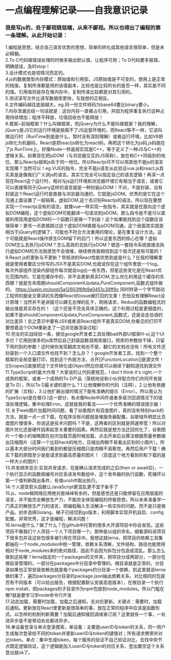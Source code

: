 # 一点编程理解记录——自我意识记录

### 我是写js的，处于鄙视链低端，从来不鄙视。所以也得出了编程的第一条理解。从此开始记录：

1.编程是思想，结合自己语言优势的思想，简单的转化成其他语言很简单，但是未必精髓。  
2.To C代码做错误处理的时候多输出默认值，让程序可用；To D代码要多报错，明确错误，及时stop！  
3.设计模式也是视情况而定的。  
4.js的数据类型内存模式：原始值和引用型。JS原始值是不可变的，使用上是正常的栈值，复制传递都是用的该值副本，比较也是比较的长的是否一样，其实是不同的值。引用值则是存在堆内存中，复制传递比较都是对其引用的。  
5.测试读写文件比读写数据库更快，与我想的正相反。  
6.文件编码越往底层越大，eg.同一份文件转码为base64要比binary要小。  
7.内存泄漏总结一句话就是：这份内存一直被占引用，并因为程序重复执行这种占用持续增加；程序不释放，垃圾回收也不能释放！  
8.框架~前端框架？什么叫做框架，而jQuery为什么不能叫做框架？我的理解，jQuery是JS它的运行环境是脱离不了JS运营环境的，而React等不一样，它该叫做运行时（RunTime到底是什么，暂时没有深刻理解）或者运行环境，比如V8把js转化为机器码，React是把reactjs转化为react码，再把这个转化为js码,js码跑在了js RunTime上。好像Node一样底层实现是C++，等于定义了一种JS与C++的逻辑关系。如果现在把jsDOM（与浏览器交互的JS简称），放在和C++同级别的地位，那么Reactjs就和js处于同一地位。所以Reactjs可不可以用其他不是js的语言实现哪？当然可以！eg.VUE的指令，完全不是js语言从此验证vue.js和react.js其实真是是像我们广义讲js的语言。其实它完全可以指定自己的语言逻辑！再深一点现在React这个运行时，相对与js运行环境和浏览器环境它有相当于语言，或者它可以直接等同于jQuery这样的语言就是一种封装jsDOM！不对，不是封装，没有封装这个React运行时是直接与浏览器沟通的，它就是jsDOM。优秀的是它在这个沟通上面设置了一层隔离，虚拟DOM,这个去识别Reactjs的语法，所以现在要想实现一个reactjs没有的语法，就像vue一样实现一些指令，其实就是在面向这个虚拟DOM编程，这个虚拟DOM可能翻译一句语法到jsDOM。那么指令是不是可以直接利用现用虚拟DOM的一个函数只是做一下封装！这个如果能找到这个函数应该很简单！更吊一点直接跳过这个虚拟DOM直接与jsDOM沟通，这个层面其实就是相当于jQuery的逻辑了，可能也不符合方法重用的理论，是在重复设计方法。这个可能就是React操作原生DOM留下的后门！所以这套东西的核心在哪？虚拟DOM怎么去执行jsDOM？怎么高效的去执行jsDOM？塑造一套指令系统直接去执行虚拟DOM的方法我感觉不会很难，继续修炼我相信到这个层次还是有可能的！  
9.React.js的更新与不更新？常规讲的React性能优势到底是什么？在我的理解里就是使用者要区分你写的JSX不是真实DOM,也就说你在这个组件里放一个log，每次外部组件渲染内部组件每次就会log出一些东西，但是这些变化是在React优化范围内的，它是在缓存中的，并不会更新真实DOM,怎么优化利用这个缓存的东西哪？就是生命周期shouldComponentUpdata,PureComponent,函数式组件做的。 https://juejin.im/post/5a12603f6fb9a0451c39ff9c 同时附录一个字节跳动工程师的掘金文章讲的东西像React的issue被打回的文章！恐怕没有理解React设计原理！当然并不是讲就可以肆无忌惮的乱干，网络请求，Redux的函数编程式的输出值是真实存在的！（这个还是不完全具体正确的，这个利用过程是更细度的，如果不是shouldComponentUpdata,PureComponent,函数式，还是会走协调的对比差异！总之意识中要有JSX或者说React组件不是真实DOM,你看见的打印不要想着这个DOM重新走了一边浏览器渲染过程）  
10.完全的实战经验一条，接住google开发者工具处理bad外部UI框架H-ui,这个UI多烂？它用到很多的js库然后自己封装函数调用库接口，把库的参数给干掉，只留下用的到的参数！这时候你发现翻库文档也不是，翻它的文档也没有！所有文件还封装到一个入口源文件也找不到？怎么办？！google开发者工具，找到一个整个框架的全局变量打印，找到这个外层方法，点开[[FunctionLocation]]是源文件！[[Scopes]]直接把这个文件转化成Object然后你就可以继续下翻知道找到源文件    
11.TypeScript的最大作用？大家说的让代码更规范，I don't think it's right.一个成熟的框架，或者一个成熟的To D产品（笼统地说和小伙伴配合你们共同开发就是To D），所以To D最关键的是什么？1.让他理解你的代码（注释），2.让他有依据的扩展（文档），3.让他扩展出错的情况下能有准确的提示（Error）。所以我认为TypeScript是在做(3.)这一部分，有点像Node中间件或者多层次回调情况下的错误处理逻辑，集中处理Error。这就是我的看法——一个优秀准确的错误提示器！    
12.关于web图片加载时间问题，看了谷歌图片和百度图片，真的没有特别hack的方法，就是一点一点下载，在程序没有问题就是堆服务器配置，谷歌域外明显比百度图片慢很多，你说这是技术问题吗？不是，这两者的区别就是网速带宽！所以对图片优化还是硬件因素起至关重要的因素。再然后就是想方法迂回优化了，谷歌图片一个极小的缩略图在初次加载页面时候加载，点击开来后台算法根据质量参数输出压缩图片（这算一个比较hack的地方，压缩出肉眼不易看出区别的小图片）。所以基本大部分时间我们看到的都是压缩图只是肉眼不易察觉。再然后用户下载！确实下载的原图至少是能请求到最高质量的图片！（百度这个地方看到的和下载的是一样大小的图片）  
13.并发顺序显示:实现并发请求，在能确认请求完成的之后(then or await后)，一个执行显示的函数按编号对应丢进发布数组中，这个发布器的执行函数，死循环以第一个值判断跳出条件，有值unshift取出执行。  
14.个人感受箭头函数让JavaScript更混乱更不宜于新手了   
15.js、node做网络应用绝对是绰绰有余的，但是感觉还是只能停留在应用层面的语言，并不能完全解放生产力，不能完全体现编程的终极思想，所以未来准备学一门真正的解放生产力的语言，把编程融入生活解决一些实际的问题，而不是只是做产品。初步选择Golang，梯子已经切到go版本，利用脚本实现开机自启、config配置。非常优秀，这才是编程，解决问题！  
16.lerna是什么？做了什么？在github中托管的很多大开源项目中你会发现，这些项目不像我们个人项目一个人下项目哪一个。那种是以组织命名，细看源码该项目下很多包并且这些包很多被引用在项目中。我想这就lerna，把项目的依赖工具集都抽在一个node_modules中统一管理，依赖关系清晰，文件结构、路径也能使用相对于node_modules来的绝对路径，因此不会因为拆包分包造成混乱。那么怎么做到这些哪？lerna指定的一个packages的文件夹，把项目分成两部分，一部分在根目录管理的，一部分在packages中分目录中管理的。根目录就是正常的，分目录如果也正常安装依赖也就是每个packages的分目录一个依赖，到这里就该lerna做的事了，遍历packages分目录的package.json抽出依赖关系，对比相同的包是否有不同版本（可以给出报告，根据配置默认安装高低版本），在根目录一个执行npm install，把packages的子目录作为npm包放到node_modules。所以门槛在哪?就是要学习学node命令行开发   
17.动态加载，需要时加载，加载之后通知，去对应更新。关键点：需要时，加载后通知。更新放在React里更新是很简单的事，放在正常的程序中应该是函数形式。以怎样的机制判断需要？加载后通知接回调或者订阅？这里就有一个事，一处进异步是不是带动处处都进异步。  
18.单设备登录与单点登录摸索，单设备：主要是userID与token的关系，同一用户生成每次登录给不同的token并更新userID与token的键值对；所有请求携带并对比token。单点：集中生成token，每个服务的验证不自己验证对比，去找中央节点既定逻辑验证，这个逻辑能加入userID与token的对应关系，登出置空这个关系登出就ok了。  

